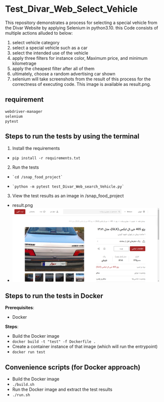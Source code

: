 # Test_Divar_Web_Select_Vehicle

This repository demonstrates a process for selecting a special vehicle from the Divar Website by applying Selenium in python3.10.
this Code consists of multiple actions alluded to below:
1) select vehicle category
2) select a special vehicle such as a car
3) select the intended use of the vehicle
4) apply three filters for instance color, Maximum price, and minimum kilometrage
5) apply the cheapest filter after all of them
6) ultimately, choose a random advertising car shown
7) selenium will take screenshots from the result of this process for the correctness of executing code. This image is available as result.png.

## requirement
    webdriver-manager
    selenium 
    pytest
    
## Steps to run the tests by using the terminal 

1) Install the requirements
-    `pip install -r requirements.txt`
2) Run the tests
-     `cd /snap_food_project`
-     `python -m pytest test_Divar_Web_search_Vehicle.py`
3) View the test results as an image in /snap_food_project
-    result.png
-    ![Image Alt Text](result.png)

## Steps to run the tests in Docker

**Prerequisites**:

- Docker

**Steps**:

- Build the Docker image
- `docker build -t "test" -f Dockerfile .`
- Create a container instance of that image (which will run the entrypoint)
- `docker run test`

## Convenience scripts (for Docker approach)

- Build the Docker image
- `./build.sh`
- Run the Docker image and extract the test results
- `./run.sh`

